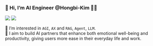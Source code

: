 <!-- ![header](https://capsule-render.vercel.app/api?type=speech&text=HELLO-WORLD&fontSize=40&animation=fadeIn) -->
### 👋 Hi, I’m AI Engineer @Hongbi-Kim 👩‍💻
<a href="www.linkedin.com/in/hongbikim-wavetoai" target="_blank"><img src="https://img.shields.io/badge/LinkedIn-0A66C2?style=flat-square&logo=Linkedin&logoColor=white"/></a>
<a href="https://wavetoai.com/category/NLP%20%7C%20LLM" target="_blank"><img src="https://img.shields.io/badge/Blog-181717?style=flat-square&logo=tistory&logoColor=#000000"/></a>


👀 I’m interested in `AGI`, `AX` and `RAG`, `Agent`, `LLM`.\
🌱 I aim to build AI partners that enhance both emotional well-being and productivity, giving users more ease in their everyday life and work.
<!-- - 📫  -->
    


<!-- ![Hongbi-Kim's GitHub stats](https://github-readme-stats.vercel.app/api?username=Hongbi-Kim&count_private=true&show_icons=true&theme=radical) -->

<!-- ![Top Langs](https://github-readme-stats.vercel.app/api/top-langs/?username=Hongbi-Kim) -->
<br>
<!-- 

### 🔥Skills
 #### Programming Languages: 
  ![Python](https://img.shields.io/badge/Python-3776AB.svg?&style=for-the-badge&logo=Python&logoColor=white)
 ![HTML5](https://img.shields.io/badge/html-%23E34F26.svg?&style=for-the-badge&logo=html5&logoColor=white)<br>
 ![Pandas](https://img.shields.io/badge/pandas-%23150458.svg?style=for-the-badge&logo=pandas&logoColor=white)
 ![Numpy](https://img.shields.io/badge/Numpy-%23013243.svg?&style=for-the-badge&logo=Numpy&logoColor=white)
 ![Scikit-learn](https://img.shields.io/badge/scikit--learn-%23F7931E.svg?style=for-the-badge&logo=scikit-learn&logoColor=white)
 ![Matplotlib](https://img.shields.io/badge/Matplotlib-%23ffffff.svg?style=for-the-badge&logo=Matplotlib&logoColor=black)
 ![Selenium](https://img.shields.io/badge/Selenium-%2343B02A.svg?&style=for-the-badge&logo=Selenium&logoColor=white)<br>
 ![Keras](https://img.shields.io/badge/Keras-%23D00000.svg?style=for-the-badge&logo=Keras&logoColor=white)
 ![Tensorflow](https://img.shields.io/badge/Tensorflow-%23FF6F00.svg?&style=for-the-badge&logo=Tensorflow&logoColor=white)
 ![Pytorch](https://img.shields.io/badge/Pytorch-%23EE4C2C.svg?&style=for-the-badge&logo=Pytorch&logoColor=white)
 ![OpenAI](https://img.shields.io/badge/OpenAI-412991.svg?&style=for-the-badge&logo=OpenAI&logoColor=white)<br>
 ![Flask](https://img.shields.io/badge/flask-%23000.svg?style=for-the-badge&logo=flask&logoColor=white)
 ![Fastify](https://img.shields.io/badge/fastify-%23000000.svg?style=for-the-badge&logo=fastify&logoColor=white)
 ![Gunicorn](https://img.shields.io/badge/gunicorn-%298729.svg?style=for-the-badge&logo=gunicorn&logoColor=white)<br>
 ![Streamlit](https://img.shields.io/badge/Streamlit-FF4B4B.svg?&style=for-the-badge&logo=Streamlit&logoColor=white)
 ![Google Cloud](https://img.shields.io/badge/GoogleCloud-%234285F4.svg?style=for-the-badge&logo=google-cloud&logoColor=white)
 <!-- #### Data Processing / Analysis / Visualization and Web Scraping -->
 <!-- #### Deep Learning/Machine Learning(Artificial Intelligence) Frameworks -->
 <!-- #### Web Development/Server -->
 <!-- #### Interactive Web App Creation
 <!-- #### Deployment/Hosting
 <!-- ---
 
 Remember, Hongbi-Kim/Hongbi-Kim is a ✨ special ✨ repository because its `README.md` (this file) appears on your GitHub profile.
 -->
